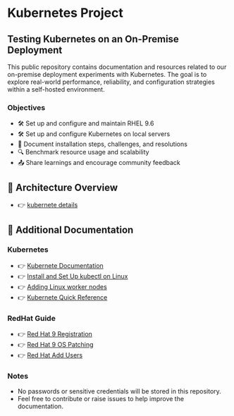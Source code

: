 # Kubernetes Project

## Testing Kubernetes on an On-Premise Deployment

This public repository contains documentation and resources related to our on-premise deployment experiments with Kubernetes. The goal is to explore real-world performance, reliability, and configuration strategies within a self-hosted environment.

### Objectives
- 🛠️ Set up and configure and maintain RHEL 9.6
- 🛠️ Set up and configure Kubernetes on local servers
- 📖 Document installation steps, challenges, and resolutions
- 🔍 Benchmark resource usage and scalability
- 📤 Share learnings and encourage community feedback

## 📘 Architecture Overview

- 👉 [kubernete details](./architecture.md)

## 📘 Additional Documentation

### Kubernetes

- 👉 [Kubernete Documentation](https://kubernetes.io/docs/home/)
- 👉 [Install and Set Up kubectl on Linux](https://kubernetes.io/docs/tasks/tools/install-kubectl-linux/)
- 👉 [Adding Linux worker nodes](https://kubernetes.io/docs/tasks/administer-cluster/kubeadm/adding-linux-nodes/)
- 👉 [Kubernete Quick Reference](https://kubernetes.io/docs/reference/kubectl/quick-reference/)


### RedHat Guide

- 👉 [Red Hat 9 Registration](./rhel_registration.md)
- 👉 [Red Hat 9 OS Patching](./rhel_os_patching.md)
- 👉 [Red Hat Add Users](./rhel_addusers.md)

### Notes
- No passwords or sensitive credentials will be stored in this repository.
- Feel free to contribute or raise issues to help improve the documentation.

